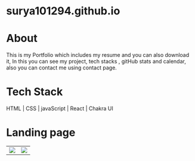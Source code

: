 # surya101294.github.io
# About

This is my Portfolio which includes my resume and you can also download it, In this you can see my project, tech stacks , gitHub stats and calendar, also you can contact me using contact page.

# Tech Stack
HTML | CSS | javaScript | React | Chakra UI

# Landing page 

<table>
  <tr>
    <td valign="top"><img src="https://user-images.githubusercontent.com/112858852/221634512-1eec7206-d7d1-4471-b78f-0ec8f486803f.gif"/></td>
    <td valign="top"><img src="https://user-images.githubusercontent.com/112858852/221635143-0fdd6088-27da-458c-a69c-ac93a0a33bb0.gif"/></td>
  </tr>
</table>
